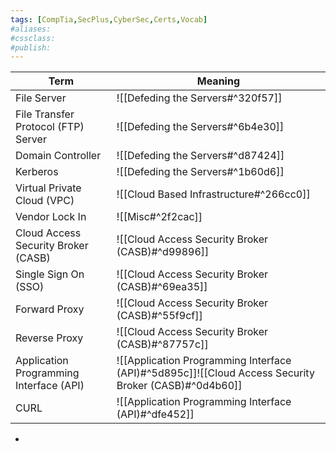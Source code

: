 ```yaml
---
tags: [CompTia,SecPlus,CyberSec,Certs,Vocab]
#aliases:
#cssclass:
#publish:
---
```


| Term                                    | Meaning                                                                                              |
| --------------------------------------- | ---------------------------------------------------------------------------------------------------- |
| File Server                             | ![[Defeding the Servers#^320f57]]                                                                    |
| File Transfer Protocol (FTP) Server     | ![[Defeding the Servers#^6b4e30]]                                                                    |
| Domain Controller                       | ![[Defeding the Servers#^d87424]]                                                                    |
| Kerberos                                | ![[Defeding the Servers#^1b60d6]]                                                                    |
| Virtual Private Cloud (VPC)             | ![[Cloud Based Infrastructure#^266cc0]]                                                              |
| Vendor Lock In                          | ![[Misc#^2f2cac]]                                                                                    |
| Cloud Access Security Broker (CASB)     | ![[Cloud Access Security Broker (CASB)#^d99896]]                                                     |
| Single Sign On (SSO)                    | ![[Cloud Access Security Broker (CASB)#^69ea35]]                                                     |
| Forward Proxy                           | ![[Cloud Access Security Broker (CASB)#^55f9cf]]                                                     |
| Reverse Proxy                           | ![[Cloud Access Security Broker (CASB)#^87757c]]                                                     |
| Application Programming Interface (API) | ![[Application Programming Interface (API)#^5d895c]]![[Cloud Access Security Broker (CASB)#^0d4b60]] |
| CURL                                    | ![[Application Programming Interface (API)#^dfe452]]                                                                                                     |

-
